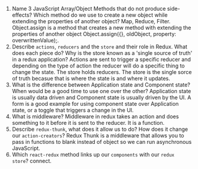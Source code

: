 1.  Name 3 JavaScript Array/Object Methods that do not produce side-effects? Which method do we use to create a new object while extending the properties of another object?
    Map, Reduce, Filter. Object.assign is a method that creates a new method with extending the properties of another object Object.assign({}, oldObject, property: overwrittenValue);.
1.  Describe `actions`, `reducers` and the `store` and their role in Redux. What does each piece do? Why is the store known as a 'single source of truth' in a redux application?
    Actions are sent to trigger a specific reducer and depending on the type of action the reducer will do a specific thing to change the state. The store holds reducers. The store is the single sorce of truth becasue that is where the state is and where it updates.
1.  What is the difference between Application state and Component state? When would be a good time to use one over the other?
    Application state is usually data driven and Component state is usually driven by the UI. A form is a good example for using component state over Application state, or a toggle that triggers a change in the UI.
1.  What is middleware?
    Middleware in redux takes an action and does something to it before it is sent to the reducer. It is a function.
1.  Describe `redux-thunk`, what does it allow us to do? How does it change our `action-creators`?
    Redux Thunk is a middleware that allows you to pass in functions to blank instead of object so we can run asynchronous JavaScript.
1.  Which `react-redux` method links up our `components` with our `redux store`?
    connect.
